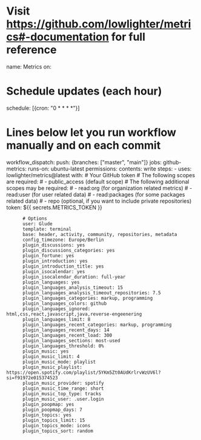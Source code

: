 # Visit https://github.com/lowlighter/metrics#-documentation for full reference
name: Metrics
on:
  # Schedule updates (each hour)
  schedule: [{cron: "0 * * * *"}]
  # Lines below let you run workflow manually and on each commit
  workflow_dispatch:
  push: {branches: ["master", "main"]}
jobs:
  github-metrics:
    runs-on: ubuntu-latest
    permissions:
      contents: write
    steps:
      - uses: lowlighter/metrics@latest
        with:
          # Your GitHub token
          # The following scopes are required:
          #  - public_access (default scope)
          # The following additional scopes may be required:
          #  - read:org      (for organization related metrics)
          #  - read:user     (for user related data)
          #  - read:packages (for some packages related data)
          #  - repo          (optional, if you want to include private repositories)
          token: ${{ secrets.METRICS_TOKEN }}

          # Options
          user: Glude
          template: terminal
          base: header, activity, community, repositories, metadata
          config_timezone: Europe/Berlin
          plugin_discussions: yes
          plugin_discussions_categories: yes
          plugin_fortune: yes
          plugin_introduction: yes
          plugin_introduction_title: yes
          plugin_isocalendar: yes
          plugin_isocalendar_duration: full-year
          plugin_languages: yes
          plugin_languages_analysis_timeout: 15
          plugin_languages_analysis_timeout_repositories: 7.5
          plugin_languages_categories: markup, programming
          plugin_languages_colors: github
          plugin_languages_ignored: html,css,react,javascript,java,reverse-engeenering
          plugin_languages_limit: 8
          plugin_languages_recent_categories: markup, programming
          plugin_languages_recent_days: 14
          plugin_languages_recent_load: 300
          plugin_languages_sections: most-used
          plugin_languages_threshold: 0%
          plugin_music: yes
          plugin_music_limit: 4
          plugin_music_mode: playlist
          plugin_music_playlist: https://open.spotify.com/playlist/5YKm5Zt0AUdKrlrvWzUV6l?si=f91972e015374523
          plugin_music_provider: spotify
          plugin_music_time_range: short
          plugin_music_top_type: tracks
          plugin_music_user: .user.login
          plugin_poopmap: yes
          plugin_poopmap_days: 7
          plugin_topics: yes
          plugin_topics_limit: 15
          plugin_topics_mode: icons
          plugin_topics_sort: random
